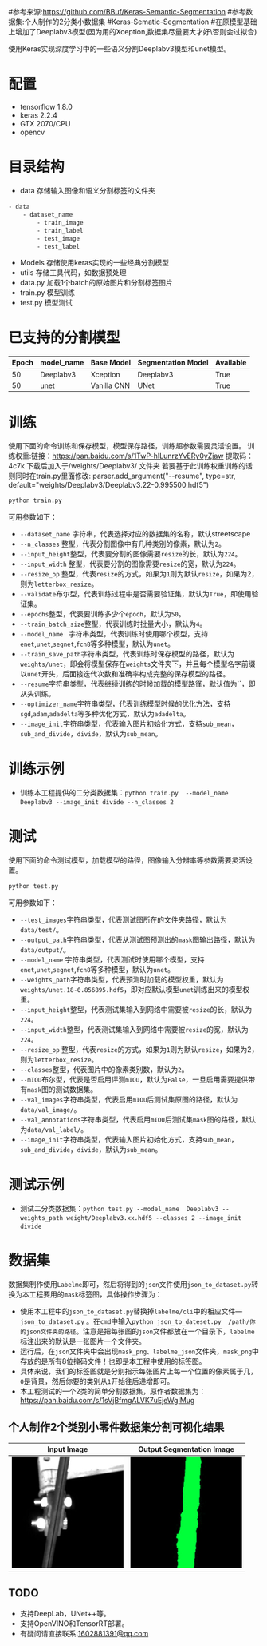 ﻿#参考来源:https://github.com/BBuf/Keras-Semantic-Segmentation
#参考数据集:个人制作的2分类小数据集
#Keras-Sematic-Segmentation
#在原模型基础上增加了Deeplabv3模型(因为用的Xception,数据集尽量要大才好\否则会过拟合)

使用Keras实现深度学习中的一些语义分割Deeplabv3模型和unet模型。

# 配置
- tensorflow 1.8.0
- keras 2.2.4
- GTX 2070/CPU
- opencv

# 目录结构

- data 存储输入图像和语义分割标签的文件夹
```
- data
	- dataset_name
		- train_image
		- train_label
		- test_image
		- test_label
```

- Models 存储使用keras实现的一些经典分割模型
- utils 存储工具代码，如数据预处理
- data.py 加载1个batch的原始图片和分割标签图片
- train.py 模型训练
- test.py 模型测试
# 已支持的分割模型

|Epoch|model_name|Base Model|Segmentation Model|Available|
| ---|---|---|---|---|
|50|Deeplabv3|Xception|Deeplabv3|True|
|50|unet|Vanilla CNN|UNet|True|


# 训练

使用下面的命令训练和保存模型，模型保存路径，训练超参数需要灵活设置。
训练权重:链接：https://pan.baidu.com/s/1TwP-hILunrzYvERy0yZjaw 提取码：4c7k
下载后加入于/weights/Deeplabv3/ 文件夹
若要基于此训练权重训练的话则同时在train.py里面修改:
parser.add_argument("--resume", type=str, default="weights/Deeplabv3/Deeplabv3.22-0.995500.hdf5")

```sh
python train.py 
```

可用参数如下：

- `--dataset_name` 字符串，代表选择对应的数据集的名称，默认streetscape
- `--n_classes` 整型，代表分割图像中有几种类别的像素，默认为`2`。
- `--input_height`整型，代表要分割的图像需要`resize`的长，默认为`224`。
- `--input_width` 整型，代表要分割的图像需要`resize`的宽，默认为`224`。
- `--resize_op` 整型，代表`resize`的方式，如果为`1`则为默认`resize`，如果为2，则为`letterbox_resize`。
- `--validate`布尔型，代表训练过程中是否需要验证集，默认为`True`，即使用验证集。
- `--epochs`整型，代表要训练多少个`epoch`，默认为`50`。
- `--train_batch_size`整型，代表训练时批量大小，默认为`4`。
- `--model_name ` 字符串类型，代表训练时使用哪个模型，支持`enet`,`unet`,`segnet`,`fcn8`等多种模型，默认为`unet`。
- `--train_save_path`字符串类型，代表训练时保存模型的路径，默认为`weights/unet`，即会将模型保存在`weights`文件夹下，并且每个模型名字前缀以`unet`开头，后面接迭代次数和准确率构成完整的保存模型的路径。
- `--resume`字符串类型，代表继续训练的时候加载的模型路径，默认值为``，即从头训练。
- `--optimizer_name`字符串类型，代表训练模型时候的优化方法，支持`sgd`,`adam`,`adadelta`等多种优化方式，默认为`adadelta`。
- `--image_init`字符串类型，代表输入图片初始化方式，支持`sub_mean`，`sub_and_divide`，`divide`，默认为`sub_mean`。



# 训练示例

- 训练本工程提供的二分类数据集：`python train.py  --model_name Deeplabv3 --image_init divide --n_classes 2`




# 测试

使用下面的命令测试模型，加载模型的路径，图像输入分辨率等参数需要灵活设置。

```sh
python test.py
```

可用参数如下：

- `--test_images`字符串类型，代表测试图所在的文件夹路径，默认为`data/test/`。
- `--output_path`字符串类型，代表从测试图预测出的`mask`图输出路径，默认为`data/output/`。
- `--model_name` 字符串类型，代表测试时使用哪个模型，支持`enet`,`unet`,`segnet`,`fcn8`等多种模型，默认为`unet`。
- `--weights_path`字符串类型，代表预测时加载的模型权重，默认为`weights/unet.18-0.856895.hdf5`，即对应默认模型`unet`训练出来的模型权重。
- `--input_height`整型，代表测试集输入到网络中需要被`resize`的长，默认为`224`。
- `--input_width`整型，代表测试集输入到网络中需要被`resize`的宽，默认为`224`。
- `--resize_op` 整型，代表`resize`的方式，如果为`1`则为默认`resize`，如果为2，则为`letterbox_resize`。
- `--classes`整型，代表图片中的像素类别数，默认为`2`。
- `--mIOU`布尔型，代表是否启用评测`mIOU`，默认为`False`，一旦启用需要提供带有`mask`图的测试数据集。
- `--val_images`字符串类型，代表启用`mIOU`后测试集原图的路径，默认为`data/val_image/`。
- `--val_annotations`字符串类型，代表启用`mIOU`后测试集`mask`图的路径，默认为`data/val_label/`。
- `--image_init`字符串类型，代表输入图片初始化方式，支持`sub_mean`，`sub_and_divide`，`divide`，默认为`sub_mean`。



# 测试示例

- 测试二分类数据集：`python test.py --model_name  Deeplabv3 --weights_path weight/Deeplabv3.xx.hdf5 --classes 2 --image_init divide`


# 数据集

数据集制作使用`Labelme`即可，然后将得到的`json`文件使用`json_to_dataset.py`转换为本工程要用的`mask`标签图，具体操作步骤为：

-  使用本工程中的`json_to_dataset.py`替换掉`labelme/cli`中的相应文件—`json_to_dataset.py` 。在`cmd`中输入`python json_to_dateset.py  /path/你的json文件夹的路径`。注意是把每张图的`json`文件都放在一个目录下，`labelme`标注出来的默认是一张图片一个文件夹。
- 运行后，在`json`文件夹中会出现`mask_png、labelme_json`文件夹，`mask_png`中存放的是所有8位掩码文件！也即是本工程中使用的标签图。
- 具体来说，我们的标签图就是分别指示每张图片上每一个位置的像素属于几，`0`是背景，然后你要的类别从`1`开始往后递增即可。
- 本工程测试的一个2类的简单分割数据集，原作者数据集为：https://pan.baidu.com/s/1sVjBfmgALVK7uEjeWgIMug



## 个人制作2个类别小零件数据集分割可视化结果

|     Input Image      | Output Segmentation Image |
| :------------------: | :-----------------------: |
| ![](image/in1.jpg) |  ![](image/ou1.jpg)  |


## TODO

- 支持DeepLab，UNet++等。
- 支持OpenVINO和TensorRT部署。
- 有疑问请直接联系:1602881391@qq.com
